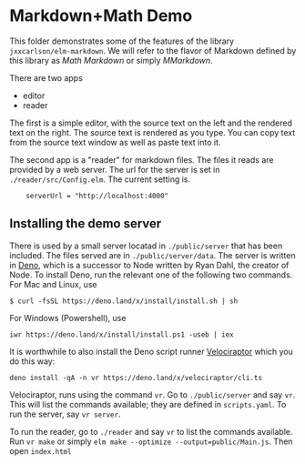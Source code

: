 # Markdown+Math Demo

This folder demonstrates some of the features of 
the library `jxxcarlson/elm-markdown`.  We will
refer to the flavor of Markdown defined by this
library as *Math Markdown* or simply *MMarkdown*.

There are two apps

- editor
- reader

The first is a simple editor, with the source text
on the left and the rendered text on the right.
The source text is rendered as you type.  You can
copy text from the source text window as well as 
paste text into it.

The second app is a "reader" for markdown files.
The files it reads are provided by a web server.
The url for the server is set in `./reader/src/Config.elm`.
The current setting is.

````
    serverUrl = "http://localhost:4000"
````


## Installing the demo server

There is used by a small server locatad in `./public/server`
that has been included.  The files served are in `./public/server/data`.
The server is written in [Deno](https://deno.land/), which is 
a successor to Node written by Ryan Dahl, the creator of Node.
To install Deno, run the relevant one of the following two
commands.  For Mac and Linux, use

```
$ curl -fsSL https://deno.land/x/install/install.sh | sh
```

For Windows (Powershell), use

```
iwr https://deno.land/x/install/install.ps1 -useb | iex
```

It is worthwhile to also install the Deno script 
runner [Velociraptor](https://dev.to/umbo/velociraptor-an-npm-style-script-runner-for-deno-26a)
which you do this way:

```
deno install -qA -n vr https://deno.land/x/velociraptor/cli.ts
```

Velociraptor, runs using the command `vr`.  Go to `./public/server`
and say `vr`.  This will list the commands available; they are defined
in `scripts.yaml`.  To run the server, say `vr server`.

To run the reader, go to `./reader` and say `vr` to list the commands available.
Run `vr make` or simply `elm make --optimize --output=public/Main.js`.  Then open `index.html` 